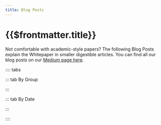 ```yaml
---
title: Blog Posts
---
```


# {{$frontmatter.title}}

Not comfortable with academic-style papers? The following Blog Posts explain the Whitepaper in smaller digestible articles. You can find all our blog posts on our [Medium page here](https://medium.com/api3).

:::: tabs

::: tab By Group

<blog-posts :tab="'byGroup'"/>

:::

::: tab By Date

<blog-posts :tab="'byDate'"/>

:::

::::

